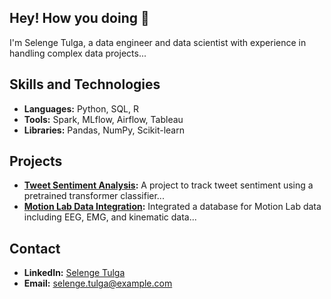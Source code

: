 ## Hey! How you doing 👋
I'm Selenge Tulga, a data engineer and data scientist with experience in handling complex data projects...

## Skills and Technologies
- **Languages:** Python, SQL, R
- **Tools:** Spark, MLflow, Airflow, Tableau
- **Libraries:** Pandas, NumPy, Scikit-learn

## Projects
- **[Tweet Sentiment Analysis](https://github.com/selengetu/tweet-sentiment-analysis):** A project to track tweet sentiment using a pretrained transformer classifier...
- **[Motion Lab Data Integration](https://github.com/selengetu/motion-lab-data-integration):** Integrated a database for Motion Lab data including EEG, EMG, and kinematic data...

## Contact
- **LinkedIn:** [Selenge Tulga](https://www.linkedin.com/in/selenge-tulga/)
- **Email:** selenge.tulga@example.com


<!--
**selengetu/selengetu** is a ✨ _special_ ✨ repository because its `README.md` (this file) appears on your GitHub profile.
![GitHub followers](https://img.shields.io/github/followers/username?style=social)
![LinkedIn](https://img.shields.io/badge/-LinkedIn-blue?style=flat&logo=linkedin&logoColor=white&link=https://www.linkedin.com/in/username/)
Here are some ideas to get you started:

- 🔭 I’m currently working on ...
- 🌱 I’m currently learning ...
- 👯 I’m looking to collaborate on ...
- 🤔 I’m looking for help with ...
- 💬 Ask me about ...
- 📫 How to reach me: ...
- 😄 Pronouns: ...
- ⚡ Fun fact: ...
-->
